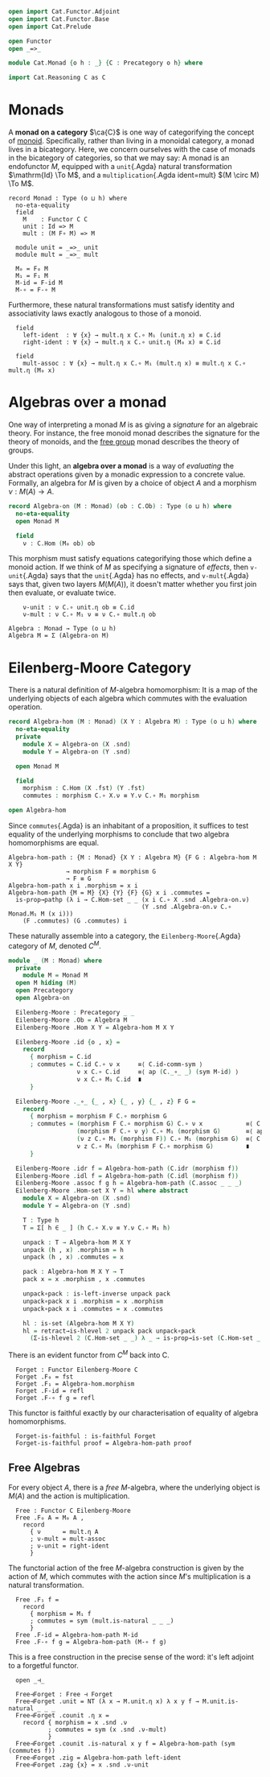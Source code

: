 ```agda
open import Cat.Functor.Adjoint
open import Cat.Functor.Base
open import Cat.Prelude

open Functor
open _=>_

module Cat.Monad {o h : _} {C : Precategory o h} where

import Cat.Reasoning C as C
```

# Monads

A **monad on a category** $\ca{C}$ is one way of categorifying the
concept of [monoid]. Specifically, rather than living in a monoidal
category, a monad lives in a bicategory. Here, we concern ourselves with
the case of monads in the bicategory of categories, so that we may say:
A monad is an endofunctor $M$, equipped with a `unit`{.Agda} natural
transformation $\mathrm{Id} \To M$, and a `multiplication`{.Agda
ident=mult} $(M \circ M) \To M$.

[monoid]: Algebra.Monoid.html

```
record Monad : Type (o ⊔ h) where
  no-eta-equality
  field
    M    : Functor C C
    unit : Id => M
    mult : (M F∘ M) => M
  
  module unit = _=>_ unit
  module mult = _=>_ mult
  
  M₀ = F₀ M
  M₁ = F₁ M
  M-id = F-id M
  M-∘ = F-∘ M
```

Furthermore, these natural transformations must satisfy identity and
associativity laws exactly analogous to those of a monoid.

```
  field
    left-ident  : ∀ {x} → mult.η x C.∘ M₁ (unit.η x) ≡ C.id
    right-ident : ∀ {x} → mult.η x C.∘ unit.η (M₀ x) ≡ C.id
  
  field
    mult-assoc : ∀ {x} → mult.η x C.∘ M₁ (mult.η x) ≡ mult.η x C.∘ mult.η (M₀ x)
```

# Algebras over a monad

One way of interpreting a monad $M$ is as giving a _signature_ for an
algebraic theory. For instance, the free monoid monad describes the 
signature for the theory of monoids, and the [free group] monad
describes the theory of groups. 

Under this light, an **algebra over a monad** is a way of _evaluating_
the abstract operations given by a monadic expression to a concrete
value. Formally, an algebra for $M$ is given by a choice of object $A$
and a morphism $\nu : M(A) \to A$.

[free group]: Algebra.Group.Free.html

```agda
record Algebra-on (M : Monad) (ob : C.Ob) : Type (o ⊔ h) where
  no-eta-equality
  open Monad M

  field
    ν : C.Hom (M₀ ob) ob
```

This morphism must satisfy equations categorifying those which define a
monoid action. If we think of $M$ as specifying a signature of
_effects_, then `v-unit`{.Agda} says that the `unit`{.Agda} has no
effects, and `v-mult`{.Agda} says that, given two layers $M(M(A))$, it
doesn't matter whether you first join then evaluate, or evaluate twice.

```
    ν-unit : ν C.∘ unit.η ob ≡ C.id
    ν-mult : ν C.∘ M₁ ν ≡ ν C.∘ mult.η ob

Algebra : Monad → Type (o ⊔ h)
Algebra M = Σ (Algebra-on M)
```

# Eilenberg-Moore Category

There is a natural definition of $M$-algebra homomorphism: It is a map
of the underlying objects of each algebra which commutes with the
evaluation operation.

```agda
record Algebra-hom (M : Monad) (X Y : Algebra M) : Type (o ⊔ h) where
  no-eta-equality
  private
    module X = Algebra-on (X .snd)
    module Y = Algebra-on (Y .snd)

  open Monad M

  field
    morphism : C.Hom (X .fst) (Y .fst)
    commutes : morphism C.∘ X.ν ≡ Y.ν C.∘ M₁ morphism

open Algebra-hom
```

Since `commutes`{.Agda} is an inhabitant of a proposition, it suffices
to test equality of the underlying morphisms to conclude that two
algebra homomorphisms are equal.

```
Algebra-hom-path : {M : Monad} {X Y : Algebra M} {F G : Algebra-hom M X Y}
                → morphism F ≡ morphism G
                → F ≡ G
Algebra-hom-path x i .morphism = x i
Algebra-hom-path {M = M} {X} {Y} {F} {G} x i .commutes = 
  is-prop→pathp (λ i → C.Hom-set _ _ (x i C.∘ X .snd .Algebra-on.ν) 
                                     (Y .snd .Algebra-on.ν C.∘ Monad.M₁ M (x i)))
    (F .commutes) (G .commutes) i
```

These naturally assemble into a category, the `Eilenberg-Moore`{.Agda}
category of $M$, denoted $C^M$.

```agda
module _ (M : Monad) where
  private
    module M = Monad M
  open M hiding (M)
  open Precategory
  open Algebra-on

  Eilenberg-Moore : Precategory _ _
  Eilenberg-Moore .Ob = Algebra M
  Eilenberg-Moore .Hom X Y = Algebra-hom M X Y

  Eilenberg-Moore .id {o , x} =
    record
      { morphism = C.id
      ; commutes = C.id C.∘ ν x     ≡⟨ C.id-comm-sym ⟩
                   ν x C.∘ C.id     ≡⟨ ap (C._∘_ _) (sym M-id) ⟩
                   ν x C.∘ M₁ C.id  ∎
      }

  Eilenberg-Moore ._∘_ {_ , x} {_ , y} {_ , z} F G =
    record 
      { morphism = morphism F C.∘ morphism G
      ; commutes = (morphism F C.∘ morphism G) C.∘ ν x            ≡⟨ C.extendr (commutes G) ⟩
                   (morphism F C.∘ ν y) C.∘ M₁ (morphism G)       ≡⟨ ap₂ C._∘_ (commutes F) refl ⟩
                   (ν z C.∘ M₁ (morphism F)) C.∘ M₁ (morphism G)  ≡⟨ C.pullr (sym (M-∘ _ _)) ⟩
                   ν z C.∘ M₁ (morphism F C.∘ morphism G)         ∎
      }

  Eilenberg-Moore .idr f = Algebra-hom-path (C.idr (morphism f))
  Eilenberg-Moore .idl f = Algebra-hom-path (C.idl (morphism f))
  Eilenberg-Moore .assoc f g h = Algebra-hom-path (C.assoc _ _ _)
  Eilenberg-Moore .Hom-set X Y = hl where abstract
    module X = Algebra-on (X .snd)
    module Y = Algebra-on (Y .snd)

    T : Type h
    T = Σ[ h ∈ _ ] (h C.∘ X.ν ≡ Y.ν C.∘ M₁ h)

    unpack : T → Algebra-hom M X Y
    unpack (h , x) .morphism = h
    unpack (h , x) .commutes = x

    pack : Algebra-hom M X Y → T
    pack x = x .morphism , x .commutes

    unpack∘pack : is-left-inverse unpack pack
    unpack∘pack x i .morphism = x .morphism
    unpack∘pack x i .commutes = x .commutes

    hl : is-set (Algebra-hom M X Y)
    hl = retract→is-hlevel 2 unpack pack unpack∘pack 
      (Σ-is-hlevel 2 (C.Hom-set _ _) λ _ → is-prop→is-set (C.Hom-set _ _ _ _))
```

There is an evident functor from $C^M$ back into C.

```
  Forget : Functor Eilenberg-Moore C
  Forget .F₀ = fst
  Forget .F₁ = Algebra-hom.morphism
  Forget .F-id = refl
  Forget .F-∘ f g = refl
```

This functor is faithful exactly by our characterisation of equality of
algebra homomorphisms.

```
  Forget-is-faithful : is-faithful Forget
  Forget-is-faithful proof = Algebra-hom-path proof
```

## Free Algebras

For every object $A$, there is a _free_ $M$-algebra, where the
underlying object is $M(A)$ and the action is multiplication.

```
  Free : Functor C Eilenberg-Moore
  Free .F₀ A = M₀ A ,
    record
      { ν      = mult.η A
      ; ν-mult = mult-assoc
      ; ν-unit = right-ident
      }
```

The functorial action of the free $M$-algebra construction is given by
the action of $M$, which commutes with the action since $M$'s
multiplication is a natural transformation.

```
  Free .F₁ f =
    record
      { morphism = M₁ f
      ; commutes = sym (mult.is-natural _ _ _)
      }
  Free .F-id = Algebra-hom-path M-id
  Free .F-∘ f g = Algebra-hom-path (M-∘ f g)
```

This is a free construction in the precise sense of the word: it's left
adjoint to a forgetful functor.

```
  open _⊣_

  Free⊣Forget : Free ⊣ Forget
  Free⊣Forget .unit = NT (λ x → M.unit.η x) λ x y f → M.unit.is-natural _ _ _
  Free⊣Forget .counit .η x =
    record { morphism = x .snd .ν
           ; commutes = sym (x .snd .ν-mult)
           }
  Free⊣Forget .counit .is-natural x y f = Algebra-hom-path (sym (commutes f)) 
  Free⊣Forget .zig = Algebra-hom-path left-ident
  Free⊣Forget .zag {x} = x .snd .ν-unit
```
